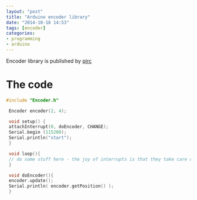 ```yaml
---
layout: "post"
title: "Arduino encoder library"
date: "2014-10-18 14:53"
tags: [encoder]
categories:
- programming
- arduino
---
```

Encoder library is published by [pjrc](http://www.pjrc.com/teensy/td_libs_Encoder.html)
# The code
```c++
#include "Encoder.h"

 Encoder encoder(2, 4);

 void setup() {
 attachInterrupt(0, doEncoder, CHANGE);
 Serial.begin (115200);
 Serial.println("start");
 }

 void loop(){
 // do some stuff here - the joy of interrupts is that they take care of themselves
 }

 void doEncoder(){
 encoder.update();
 Serial.println( encoder.getPosition() );
 }
 ```
